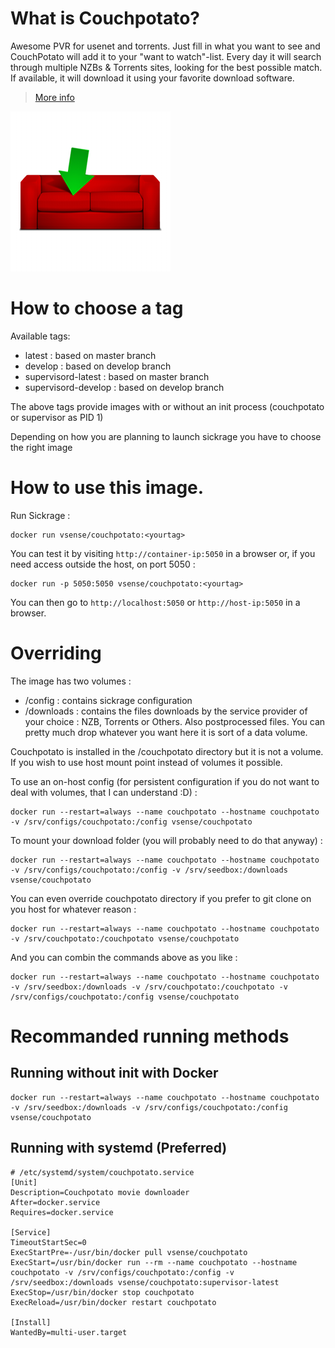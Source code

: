 # What is Couchpotato?

Awesome PVR for usenet and torrents. Just fill in what you want to see and CouchPotato will add it to your "want to watch"-list. Every day it will search through multiple NZBs & Torrents sites, looking for the best possible match. If available, it will download it using your favorite download software.

> [More info](https://couchpota.to/)

![Sickrage](https://raw.githubusercontent.com/vSense/docker-couchpotato/master/logo.png)


# How to choose a tag

Available tags:
-   latest : based on master branch
-   develop : based on develop branch
-   supervisord-latest : based on master branch
-   supervisord-develop : based on develop branch

The above tags provide images with or without an init process (couchpotato or supervisor as PID 1)

Depending on how you are planning to launch sickrage you have to choose the right image

# How to use this image.

Run Sickrage :

	docker run vsense/couchpotato:<yourtag>

You can test it by visiting `http://container-ip:5050` in a browser or, if you need access outside the host, on port 5050 :

	docker run -p 5050:5050 vsense/couchpotato:<yourtag>

You can then go to `http://localhost:5050` or `http://host-ip:5050` in a browser.

# Overriding

The image has two volumes :
-   /config : contains sickrage configuration
-   /downloads : contains the files downloads by the service provider of your choice : NZB, Torrents or Others. Also postprocessed files. You can pretty much drop whatever you want here it is sort of a data volume.

Couchpotato is installed in the /couchpotato directory but it is not a volume. If you wish to use host mount point instead of volumes it possible.

To use an on-host config (for persistent configuration if you do not want to deal with volumes, that I can understand :D) :

    docker run --restart=always --name couchpotato --hostname couchpotato -v /srv/configs/couchpotato:/config vsense/couchpotato

To mount your download folder (you will probably need to do that anyway) :

    docker run --restart=always --name couchpotato --hostname couchpotato -v /srv/configs/couchpotato:/config -v /srv/seedbox:/downloads vsense/couchpotato

You can even override couchpotato directory if you prefer to git clone on you host for whatever reason :

    docker run --restart=always --name couchpotato --hostname couchpotato -v /srv/couchpotato:/couchpotato vsense/couchpotato

And you can combin the commands above as you like :

    docker run --restart=always --name couchpotato --hostname couchpotato  -v /srv/seedbox:/downloads -v /srv/couchpotato:/couchpotato -v /srv/configs/couchpotato:/config vsense/couchpotato

# Recommanded running methods

## Running without init with Docker

```
docker run --restart=always --name couchpotato --hostname couchpotato  -v /srv/seedbox:/downloads -v /srv/configs/couchpotato:/config vsense/couchpotato
```

## Running with systemd (Preferred)

```
# /etc/systemd/system/couchpotato.service
[Unit]
Description=Couchpotato movie downloader
After=docker.service
Requires=docker.service

[Service]
TimeoutStartSec=0
ExecStartPre=-/usr/bin/docker pull vsense/couchpotato
ExecStart=/usr/bin/docker run --rm --name couchpotato --hostname couchpotato -v /srv/configs/couchpotato:/config -v /srv/seedbox:/downloads vsense/couchpotato:supervisor-latest
ExecStop=/usr/bin/docker stop couchpotato
ExecReload=/usr/bin/docker restart couchpotato

[Install]
WantedBy=multi-user.target
```
